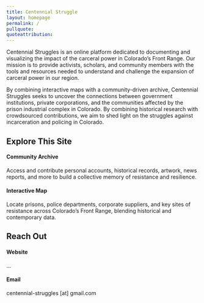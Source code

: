 ```yaml
---
title: Centennial Struggle
layout: homepage
permalink: /
pullquote: 
quoteattribution:
---
```


Centennial Struggles is an online platform dedicated to documenting and visualizing the impact of the carceral power in Colorado’s Front Range. Our mission is to provide activists, scholars, and community members with the tools and resources needed to understand and challenge the expansion of carceral power in our region.

By combining interactive maps with a community-driven archive, Centennial Struggles seeks to uncover the connections between government institutions, private corporations, and the communities affected by the prison industrial complex in Colorado. By combining historical research with crowdsourced contributions, we aim to shed light on the struggles against incarceration and policing in Colorado.



## Explore This Site

#### Community Archive

Access and contribute personal accounts, historical records, artwork, news reports, and more to build a collective memory of resistance and resilience.

#### Interactive Map

Locate prisons, police departments, corporate suppliers, and key sites of resistance across Colorado’s Front Range, blending historical and contemporary data.

## Reach Out

#### Website

...

#### Email

centennial-struggles [at] gmail.com
